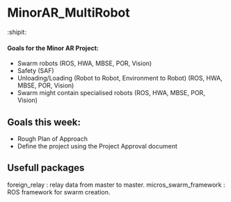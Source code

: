 # MinorAR_MultiRobot
:shipit:
#### Goals for the Minor AR Project:
- Swarm robots                                                      (ROS, HWA, MBSE, POR, Vision)
- Safety                                                            (SAF)
- Unloading/Loading (Robot to Robot, Environment to Robot)          (ROS, HWA, MBSE, POR, Vision)
- Swarm might contain specialised robots                            (ROS, HWA, MBSE, POR, Vision)

## Goals this week:
- Rough Plan of Approach
- Define the project using the Project Approval document

## Usefull packages
foreign_relay : relay data from master to master.
micros_swarm_framework : ROS framework for swarm creation.
